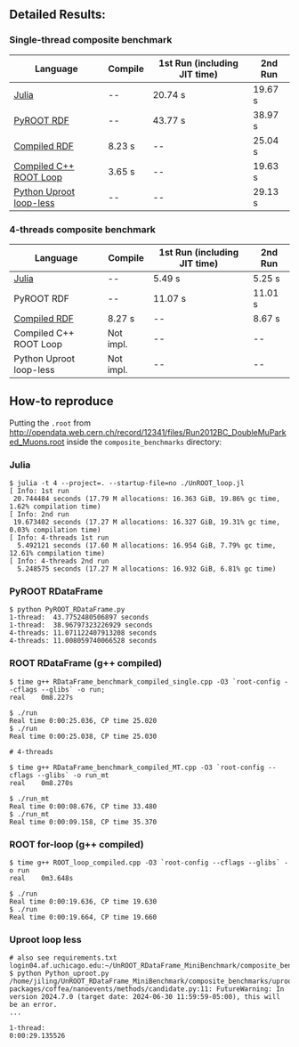 ## Detailed Results:
### Single-thread composite benchmark
| Language | Compile | 1st Run (including JIT time) | 2nd Run |
| -------- | ------------ | ------- | ---------- |
| [Julia](https://nbviewer.jupyter.org/github/Moelf/UnROOT_RDataFrame_MiniBenchmark/blob/main/UnROOT_benchmark.ipynb) | -- | 20.74 s | 19.67 s |
| [PyROOT RDF](https://nbviewer.jupyter.org/github/Moelf/UnROOT_RDataFrame_MiniBenchmark/blob/main/RDataFrame_benchmark.ipynb) | -- | 43.77 s | 38.97 s |
| [Compiled RDF](https://github.com/Moelf/UnROOT_RDataFrame_MiniBenchmark/blob/main/composite_benchmarks/RDataFrame_benchmark_compiled_single.cpp) | 8.23 s | -- | 25.04 s |
| [Compiled C++ ROOT Loop](https://github.com/Moelf/UnROOT_RDataFrame_MiniBenchmark/tree/main/composite_benchmarks#root-rdataframe-g-compiled) | 3.65 s | -- | 19.63 s |
| [Python Uproot loop-less](https://github.com/Moelf/UnROOT_RDataFrame_MiniBenchmark/tree/main/composite_benchmarks#uproot-loop-less) | -- | -- | 29.13 s |

### 4-threads composite benchmark
| Language | Compile | 1st Run (including JIT time) | 2nd Run |
| -------- | ------- | ------- | ---------- |
| [Julia](https://nbviewer.jupyter.org/github/Moelf/UnROOT_RDataFrame_MiniBenchmark/blob/main/UnROOT_benchmark.ipynb) | -- | 5.49 s | 5.25 s |
| PyROOT RDF | -- | 11.07 s | 11.01 s |
| [Compiled RDF](https://github.com/Moelf/UnROOT_RDataFrame_MiniBenchmark/blob/main/composite_benchmarks/RDataFrame_benchmark_compiled_MT.cpp) | 8.27 s | -- | 8.67 s |
| Compiled C++ ROOT Loop |  Not impl. | -- | -- |
| Python Uproot loop-less | Not impl. | -- | -- |

## How-to reproduce

Putting the `.root` from http://opendata.web.cern.ch/record/12341/files/Run2012BC_DoubleMuParked_Muons.root inside the `composite_benchmarks` directory:

### Julia
```
$ julia -t 4 --project=. --startup-file=no ./UnROOT_loop.jl
[ Info: 1st run
 20.744484 seconds (17.79 M allocations: 16.363 GiB, 19.86% gc time, 1.62% compilation time)
[ Info: 2nd run
 19.673402 seconds (17.27 M allocations: 16.327 GiB, 19.31% gc time, 0.03% compilation time)
[ Info: 4-threads 1st run
  5.492121 seconds (17.60 M allocations: 16.954 GiB, 7.79% gc time, 12.61% compilation time)
[ Info: 4-threads 2nd run
  5.248575 seconds (17.27 M allocations: 16.932 GiB, 6.81% gc time)
```

### PyROOT RDataFrame
```
$ python PyROOT_RDataFrame.py
1-thread:  43.7752480506897 seconds
1-thread:  38.96797323226929 seconds
4-threads: 11.071122407913208 seconds
4-threads: 11.008059740066528 seconds
```

### ROOT RDataFrame (g++ compiled)
```
$ time g++ RDataFrame_benchmark_compiled_single.cpp -O3 `root-config --cflags --glibs` -o run;
real	0m8.227s

$ ./run
Real time 0:00:25.036, CP time 25.020
$ ./run
Real time 0:00:25.038, CP time 25.030

# 4-threads

$ time g++ RDataFrame_benchmark_compiled_MT.cpp -O3 `root-config --cflags --glibs` -o run_mt
real	0m8.270s

$ ./run_mt
Real time 0:00:08.676, CP time 33.480
$ ./run_mt
Real time 0:00:09.158, CP time 35.370
```

### ROOT for-loop (g++ compiled)
```
$ time g++ ROOT_loop_compiled.cpp -O3 `root-config --cflags --glibs` -o run
real	0m3.648s

$ ./run
Real time 0:00:19.636, CP time 19.630
$ ./run
Real time 0:00:19.664, CP time 19.660
```

### Uproot loop less
```
# also see requirements.txt
login04.af.uchicago.edu:~/UnROOT_RDataFrame_MiniBenchmark/composite_benchmarks $ python Python_uproot.py
/home/jiling/UnROOT_RDataFrame_MiniBenchmark/composite_benchmarks/uproot_env/lib64/python3.9/site-packages/coffea/nanoevents/methods/candidate.py:11: FutureWarning: In version 2024.7.0 (target date: 2024-06-30 11:59:59-05:00), this will be an error.
...

1-thread:
0:00:29.135526
```
